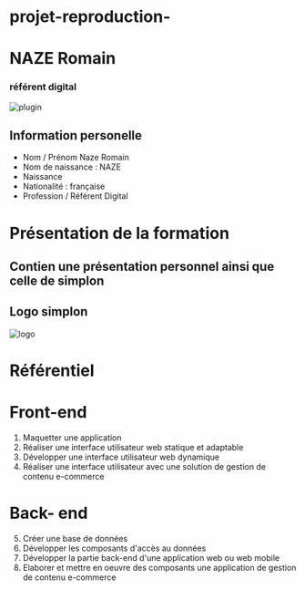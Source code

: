 # projet-reproduction-

# NAZE Romain
### référent digital


![plugin](https://user-images.githubusercontent.com/118919895/221115577-99c96e54-86ce-4783-9656-50768094c5ed.png)

## Information personelle 
* Nom / Prénom Naze Romain
* Nom de naissance : NAZE
* Naissance
* Nationalité : française
* Profession / Référent Digital

# Présentation de la formation

## Contien une présentation personnel ainsi que celle de simplon
## Logo simplon
![logo](https://user-images.githubusercontent.com/118919895/221119993-6ba8226c-3261-4b03-b935-04ffc7392e71.png)

# Référentiel
# Front-end
1. Maquetter une application
2. Réaliser une interface utilisateur web statique et adaptable 
3. Développer une interface utilisateur web dynamique 
4. Réaliser une interface utilisateur avec une solution de gestion de contenu e-commerce

# Back- end
5. Créer une base de données
6. Développer les composants d'accès au données 
7. Développer la partie back-end d'une application web ou web mobile
8. Elaborer et mettre en oeuvre des composants une application de gestion de contenu e-commerce  
